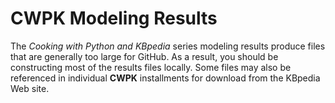 # CWPK Modeling Results

The *Cooking with Python and KBpedia* series modeling results produce 
files that are generally too large for GitHub. As a result, you should be 
constructing most of the results files locally. Some files may also be 
referenced in individual **CWPK** installments for download from the 
KBpedia Web site.
